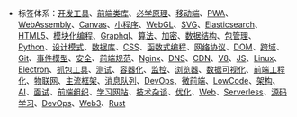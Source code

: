 - 标签体系：[开发工具](#开发工具)、[前端类库](#前端类库)、[必学原理](#必学原理)、[移动端](#移动端)、[PWA](#PWA)、[WebAssembly](#WebAssembly)、[Canvas](#Canvas)、[小程序](#小程序)、[WebGL](#WebGL)、[SVG](#SVG)、[Elasticsearch](#Elasticsearch)、[HTML5](#HTML5)、[模块化编程](#模块化编程)、[Graphql](#Graphql)、[算法](#算法)、[加密](#加密)、[数据结构](#数据结构)、[包管理](#包管理)、[Python](#Python)、[设计模式](#设计模式)、[数据库](#数据库)、[CSS](#CSS)、[函数式编程](#函数式编程)、[网络协议](#网络协议)、[DOM](#DOM)、[跨域](#跨域)、[Git](#Git)、[事件模型](#事件模型)、[安全](#安全)、[前端规范](#前端规范)、[Nginx](#Nginx)、[DNS](#DNS)、[CDN](#CDN)、[V8](#V8)、[JS](#JS)、[Linux](#Linux)、[Electron](#Electron)、[抓包工具](#抓包工具)、[测试](#测试)、[容器化](#容器化)、[监控](#监控)、[浏览器](#浏览器)、[数据可视化](#数据可视化)、[前端工程化](#前端工程化)、[物联网](#物联网)、[主流框架](#主流框架)、[消息队列](#消息队列)、[DevOps](#DevOps)、[微前端](#微前端)、[LowCode](#LowCode)、[架构](#架构)、[AI](#AI)、[面试](#面试)、[前端组织](#前端组织)、[学习网站](#学习网站)、[技术杂谈](#技术杂谈)、[优化](#优化)、[Web](#Web)、[Serverless](#Serverless)、[源码学习](#源码学习)、[DevOps](#DevOps)、[Web3](#Web3)、[Rust](#Rust)